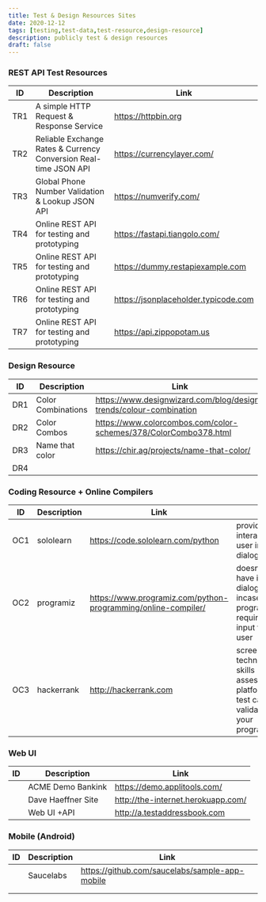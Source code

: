 ```yaml
---
title: Test & Design Resources Sites
date: 2020-12-12
tags: [testing,test-data,test-resource,design-resource]
description: publicly test & design resources
draft: false
---
```


### REST API Test Resources

|ID    | Description                                                        | Link                          |
|------|--------------------------------------------------------------------|-------------------------------|
| TR1  | A simple HTTP Request & Response Service                           | https://httpbin.org           |
| TR2  | Reliable Exchange Rates & Currency Conversion Real-time JSON API   | https://currencylayer.com/    |
| TR3  | Global Phone Number Validation & Lookup JSON API                   | https://numverify.com/        |
| TR4  | Online REST API for testing and prototyping                        | https://fastapi.tiangolo.com/ |
| TR5  | Online REST API for testing and prototyping                        | https://dummy.restapiexample.com  |
| TR6  | Online REST API for testing and prototyping                        | https://jsonplaceholder.typicode.com   |
| TR7  | Online REST API for testing and prototyping                        | https://api.zippopotam.us   |


### Design Resource

|ID      | Description        | Link                                                              |
|--------|--------------------|-------------------------------------------------------------------|
| DR1    | Color Combinations | https://www.designwizard.com/blog/design-trends/colour-combination|
| DR2    | Color Combos       | https://www.colorcombos.com/color-schemes/378/ColorCombo378.html  |
| DR3    | Name that color    | https://chir.ag/projects/name-that-color/                         |
| DR4    |                    |                                                                   |

### Coding Resource + Online Compilers

| ID     | Description       |  Link                          |                                   |
|--------|-------------------|--------------------------------|-----------------------------------|
| OC1    |   sololearn                | https://code.sololearn.com/python    |  provides interactive user input dialog                |
| OC2    | programiz                  | https://www.programiz.com/python-programming/online-compiler/  |  doesn't have input dialog incase program requires input from user                       |                                   
| OC3    | hackerrank        | http://hackerrank.com          |    screener-technical skills assessment platform.Has test case to validate your program                                |

### Web UI
| ID     | Description       | Link
|--------|-------------------|-----------------------------------|  
|        |  ACME Demo Bankink| https://demo.applitools.com/ | 
|        | Dave Haeffner Site| http://the-internet.herokuapp.com/ |
|        | Web UI +API       | http://a.testaddressbook.com |


### Mobile (Android)
| ID       | Description      |  Link                             |
|----------|------------------|------------------------------------|
|          | Saucelabs        | https://github.com/saucelabs/sample-app-mobile |  
|          |                  |                                                |
|          |                  |                                                |

